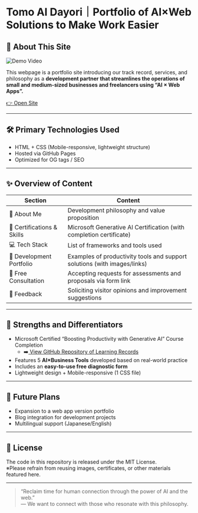 # Tomo AI Dayori｜Portfolio of AI×Web Solutions to Make Work Easier

## 🧭 About This Site

![Demo Video](https://github.com/TomoAIDayori/TomoAIDayori.github.io/blob/main/English/Materials/Demo%20Movie.gif)

This webpage is a portfolio site introducing our track record, services, and philosophy as a **development partner that streamlines the operations of small and medium-sized businesses and freelancers using “AI × Web Apps”.**

[👉 Open Site](https://tomoAIdayori.github.io/)

---

## 🛠 Primary Technologies Used

- HTML + CSS (Mobile-responsive, lightweight structure)
- Hosted via GitHub Pages
- Optimized for OG tags / SEO

---

## ✨ Overview of Content

| Section | Content |
|------------|------|
| 💁 About Me | Development philosophy and value proposition |
| 📜 Certifications & Skills | Microsoft Generative AI Certification (with completion certificate) |
| 💻 Tech Stack | List of frameworks and tools used |
| 🚀 Development Portfolio | Examples of productivity tools and support solutions (with images/links) |
| 🧠 Free Consultation | Accepting requests for assessments and proposals via form link |
| 💬 Feedback | Soliciting visitor opinions and improvement suggestions |

---

## 🧩 Strengths and Differentiators

- Microsoft Certified “Boosting Productivity with Generative AI” Course Completion
  - ➡️[ View GitHub Repository of Learning Records](https://github.com/TomoAIDayori/ai-productivity-cert-practical-output)
- Features 5 **AI×Business Tools** developed based on real-world practice
- Includes an **easy-to-use free diagnostic form**
- Lightweight design + Mobile-responsive (1 CSS file)

---

## 🚀 Future Plans

- Expansion to a web app version portfolio
- Blog integration for development projects
- Multilingual support (Japanese/English)

---

## 📝 License

The code in this repository is released under the MIT License.  
※Please refrain from reusing images, certificates, or other materials featured here.

---

> “Reclaim time for human connection through the power of AI and the web.”  
>  ― We want to connect with those who resonate with this philosophy.
